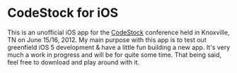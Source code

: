 CodeStock for iOS
=====

This is an unofficial iOS app for the [CodeStock](http://www.codestock.org) conference held in Knoxville, TN on June 15/16, 2012.  My main purpose with this app is to test out greenfield iOS 5 development & have a little fun building a new app.  It's very much a work in progress and will be for quite some time.  That being said, feel free to download and play around with it.